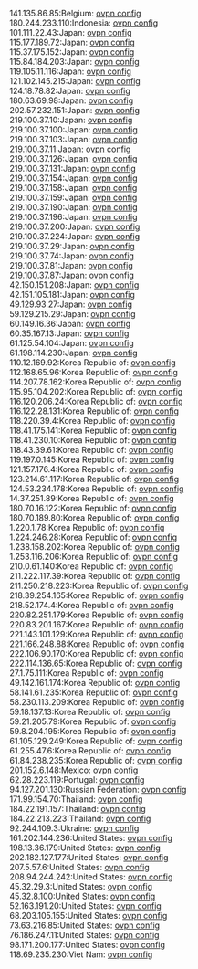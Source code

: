 141.135.86.85:Belgium: [ovpn config](vpn/141_135_86_85.ovpn)  
180.244.233.110:Indonesia: [ovpn config](vpn/180_244_233_110.ovpn)  
101.111.22.43:Japan: [ovpn config](vpn/101_111_22_43.ovpn)  
115.177.189.72:Japan: [ovpn config](vpn/115_177_189_72.ovpn)  
115.37.175.152:Japan: [ovpn config](vpn/115_37_175_152.ovpn)  
115.84.184.203:Japan: [ovpn config](vpn/115_84_184_203.ovpn)  
119.105.11.116:Japan: [ovpn config](vpn/119_105_11_116.ovpn)  
121.102.145.215:Japan: [ovpn config](vpn/121_102_145_215.ovpn)  
124.18.78.82:Japan: [ovpn config](vpn/124_18_78_82.ovpn)  
180.63.69.98:Japan: [ovpn config](vpn/180_63_69_98.ovpn)  
202.57.232.151:Japan: [ovpn config](vpn/202_57_232_151.ovpn)  
219.100.37.10:Japan: [ovpn config](vpn/219_100_37_10.ovpn)  
219.100.37.100:Japan: [ovpn config](vpn/219_100_37_100.ovpn)  
219.100.37.103:Japan: [ovpn config](vpn/219_100_37_103.ovpn)  
219.100.37.11:Japan: [ovpn config](vpn/219_100_37_11.ovpn)  
219.100.37.126:Japan: [ovpn config](vpn/219_100_37_126.ovpn)  
219.100.37.131:Japan: [ovpn config](vpn/219_100_37_131.ovpn)  
219.100.37.154:Japan: [ovpn config](vpn/219_100_37_154.ovpn)  
219.100.37.158:Japan: [ovpn config](vpn/219_100_37_158.ovpn)  
219.100.37.159:Japan: [ovpn config](vpn/219_100_37_159.ovpn)  
219.100.37.190:Japan: [ovpn config](vpn/219_100_37_190.ovpn)  
219.100.37.196:Japan: [ovpn config](vpn/219_100_37_196.ovpn)  
219.100.37.200:Japan: [ovpn config](vpn/219_100_37_200.ovpn)  
219.100.37.224:Japan: [ovpn config](vpn/219_100_37_224.ovpn)  
219.100.37.29:Japan: [ovpn config](vpn/219_100_37_29.ovpn)  
219.100.37.74:Japan: [ovpn config](vpn/219_100_37_74.ovpn)  
219.100.37.81:Japan: [ovpn config](vpn/219_100_37_81.ovpn)  
219.100.37.87:Japan: [ovpn config](vpn/219_100_37_87.ovpn)  
42.150.151.208:Japan: [ovpn config](vpn/42_150_151_208.ovpn)  
42.151.105.181:Japan: [ovpn config](vpn/42_151_105_181.ovpn)  
49.129.93.27:Japan: [ovpn config](vpn/49_129_93_27.ovpn)  
59.129.215.29:Japan: [ovpn config](vpn/59_129_215_29.ovpn)  
60.149.16.36:Japan: [ovpn config](vpn/60_149_16_36.ovpn)  
60.35.167.13:Japan: [ovpn config](vpn/60_35_167_13.ovpn)  
61.125.54.104:Japan: [ovpn config](vpn/61_125_54_104.ovpn)  
61.198.114.230:Japan: [ovpn config](vpn/61_198_114_230.ovpn)  
110.12.169.92:Korea Republic of: [ovpn config](vpn/110_12_169_92.ovpn)  
112.168.65.96:Korea Republic of: [ovpn config](vpn/112_168_65_96.ovpn)  
114.207.78.162:Korea Republic of: [ovpn config](vpn/114_207_78_162.ovpn)  
115.95.104.202:Korea Republic of: [ovpn config](vpn/115_95_104_202.ovpn)  
116.120.206.24:Korea Republic of: [ovpn config](vpn/116_120_206_24.ovpn)  
116.122.28.131:Korea Republic of: [ovpn config](vpn/116_122_28_131.ovpn)  
118.220.39.4:Korea Republic of: [ovpn config](vpn/118_220_39_4.ovpn)  
118.41.175.141:Korea Republic of: [ovpn config](vpn/118_41_175_141.ovpn)  
118.41.230.10:Korea Republic of: [ovpn config](vpn/118_41_230_10.ovpn)  
118.43.39.61:Korea Republic of: [ovpn config](vpn/118_43_39_61.ovpn)  
119.197.0.145:Korea Republic of: [ovpn config](vpn/119_197_0_145.ovpn)  
121.157.176.4:Korea Republic of: [ovpn config](vpn/121_157_176_4.ovpn)  
123.214.61.117:Korea Republic of: [ovpn config](vpn/123_214_61_117.ovpn)  
124.53.234.178:Korea Republic of: [ovpn config](vpn/124_53_234_178.ovpn)  
14.37.251.89:Korea Republic of: [ovpn config](vpn/14_37_251_89.ovpn)  
180.70.16.122:Korea Republic of: [ovpn config](vpn/180_70_16_122.ovpn)  
180.70.189.80:Korea Republic of: [ovpn config](vpn/180_70_189_80.ovpn)  
1.220.1.78:Korea Republic of: [ovpn config](vpn/1_220_1_78.ovpn)  
1.224.246.28:Korea Republic of: [ovpn config](vpn/1_224_246_28.ovpn)  
1.238.158.202:Korea Republic of: [ovpn config](vpn/1_238_158_202.ovpn)  
1.253.116.206:Korea Republic of: [ovpn config](vpn/1_253_116_206.ovpn)  
210.0.61.140:Korea Republic of: [ovpn config](vpn/210_0_61_140.ovpn)  
211.222.117.39:Korea Republic of: [ovpn config](vpn/211_222_117_39.ovpn)  
211.250.218.223:Korea Republic of: [ovpn config](vpn/211_250_218_223.ovpn)  
218.39.254.165:Korea Republic of: [ovpn config](vpn/218_39_254_165.ovpn)  
218.52.174.4:Korea Republic of: [ovpn config](vpn/218_52_174_4.ovpn)  
220.82.251.179:Korea Republic of: [ovpn config](vpn/220_82_251_179.ovpn)  
220.83.201.167:Korea Republic of: [ovpn config](vpn/220_83_201_167.ovpn)  
221.143.101.129:Korea Republic of: [ovpn config](vpn/221_143_101_129.ovpn)  
221.166.248.88:Korea Republic of: [ovpn config](vpn/221_166_248_88.ovpn)  
222.106.90.170:Korea Republic of: [ovpn config](vpn/222_106_90_170.ovpn)  
222.114.136.65:Korea Republic of: [ovpn config](vpn/222_114_136_65.ovpn)  
27.1.75.111:Korea Republic of: [ovpn config](vpn/27_1_75_111.ovpn)  
49.142.161.174:Korea Republic of: [ovpn config](vpn/49_142_161_174.ovpn)  
58.141.61.235:Korea Republic of: [ovpn config](vpn/58_141_61_235.ovpn)  
58.230.113.209:Korea Republic of: [ovpn config](vpn/58_230_113_209.ovpn)  
59.18.137.13:Korea Republic of: [ovpn config](vpn/59_18_137_13.ovpn)  
59.21.205.79:Korea Republic of: [ovpn config](vpn/59_21_205_79.ovpn)  
59.8.204.195:Korea Republic of: [ovpn config](vpn/59_8_204_195.ovpn)  
61.105.129.249:Korea Republic of: [ovpn config](vpn/61_105_129_249.ovpn)  
61.255.47.6:Korea Republic of: [ovpn config](vpn/61_255_47_6.ovpn)  
61.84.238.235:Korea Republic of: [ovpn config](vpn/61_84_238_235.ovpn)  
201.152.6.148:Mexico: [ovpn config](vpn/201_152_6_148.ovpn)  
62.28.223.119:Portugal: [ovpn config](vpn/62_28_223_119.ovpn)  
94.127.201.130:Russian Federation: [ovpn config](vpn/94_127_201_130.ovpn)  
171.99.154.70:Thailand: [ovpn config](vpn/171_99_154_70.ovpn)  
184.22.191.157:Thailand: [ovpn config](vpn/184_22_191_157.ovpn)  
184.22.213.223:Thailand: [ovpn config](vpn/184_22_213_223.ovpn)  
92.244.109.3:Ukraine: [ovpn config](vpn/92_244_109_3.ovpn)  
161.202.144.236:United States: [ovpn config](vpn/161_202_144_236.ovpn)  
198.13.36.179:United States: [ovpn config](vpn/198_13_36_179.ovpn)  
202.182.127.177:United States: [ovpn config](vpn/202_182_127_177.ovpn)  
207.5.57.6:United States: [ovpn config](vpn/207_5_57_6.ovpn)  
208.94.244.242:United States: [ovpn config](vpn/208_94_244_242.ovpn)  
45.32.29.3:United States: [ovpn config](vpn/45_32_29_3.ovpn)  
45.32.8.100:United States: [ovpn config](vpn/45_32_8_100.ovpn)  
52.163.191.20:United States: [ovpn config](vpn/52_163_191_20.ovpn)  
68.203.105.155:United States: [ovpn config](vpn/68_203_105_155.ovpn)  
73.63.216.85:United States: [ovpn config](vpn/73_63_216_85.ovpn)  
76.186.247.11:United States: [ovpn config](vpn/76_186_247_11.ovpn)  
98.171.200.177:United States: [ovpn config](vpn/98_171_200_177.ovpn)  
118.69.235.230:Viet Nam: [ovpn config](vpn/118_69_235_230.ovpn)  
